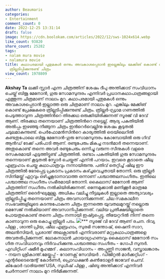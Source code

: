 ```yaml
---
author: Beaumaris
categories:
- Entertainment
comment_count: 0
date: 2022-12-25 13:31:14
draft: false
image: https://cdn.boolokam.com/articles/2022/12/sws-1024x614.webp
like_count: 93820
share_count: 25282
tags:
- nalam mura movie
- nalamura movie
title: കഥാപരമായി പുതുമകള്‍ ഒന്നും അവകാശപ്പെടാന്‍ ഇല്ലെങ്കിലും മേക്കിങ് കൊണ്ട് പ്രേക്ഷകരെ
  ത്രില്ലടിപ്പിക്കുന്നുണ്ട് ചിത്രം
view_count: 1978809
---
```


**Akshay Ta** ലക്കി സ്റ്റാര്‍ എന്ന ചിത്രത്തിന് ശേഷം ദീപു അന്തിക്കാട് സംവിധാനം ചെയ്ത് ബിജു മേനോന്‍, ഗുരു സോമസുന്ദരം എന്നിവര്‍ പ്രധാനകഥാപാത്രങ്ങളായി എത്തുന്ന ചിത്രമാണ് നാലാം മുറ. കഥാപരമായി പുതുമകള്‍ ഒന്നും അവകാശപ്പെടാന്‍ ഇല്ലാത്ത ഒരു ചിത്രമാണ് നാലാം മുറ. എങ്കിലും മേക്കിങ് കൊണ്ട് പ്രേക്ഷകരെ ത്രില്ലടിപ്പിക്കുന്നുണ്ട് ചിത്രം. ത്രില്ലര്‍-ഡ്രാമ ഗണത്തില്‍ പെടുത്താവുന്ന ചിത്രത്തിന്‍റെ തിരക്കഥ ഒരുക്കിയിരിക്കുന്നത് സൂരജ് വി ദേവ് ആണ്. തിരക്കഥ തന്നെയാണ് ചിത്രത്തിന്‍റെ നട്ടെല്ല്. ആദ്യ പകുതിയില്‍ അല്‍പ്പം ഇഴഞ്ഞു നീങ്ങുന്ന ചിത്രം ഇന്‍റെര്‍വെല്ലിനു ശേഷം കൂടുതല്‍ ചടുലമാകുന്നുണ്ട്. പെര്‍ഫോമന്‍സിന്‍റെ കാര്യത്തില്‍ ട്രെയിലെറില്‍ കണ്ടതുപോലെ ബിജു മേനോന്‍-ഗുരു സോമസുന്ദരം കോമ്പോയില്‍ ഒരു ഗിവ് ആന്‍ഡ്‌ ടേക്ക് പരിപാടി ആണ്. രണ്ടുപേരും മികച്ച നടന്‍മാര്‍ തന്നെയാണ്. അതുകൊണ്ട് തന്നെ അവര്‍ രണ്ടുപേരും ഒന്നിച്ചു വരുന്ന സീനുകള്‍ വളരെ രസകരമായി എടുത്തിട്ടുണ്ട് ചിത്രത്തില്‍. രണ്ടാം പകുതിയില്‍ ഗുരു സോമസുന്ദരം തന്നെയാണ് കൂടുതല്‍ സ്കോര്‍ ചെയ്തത് എന്ന്‍ പറയാം. ഇവരെ കൂടാതെ ഷീലു എബ്രഹാം ചെയ്ത കഥാപാത്രവും നന്നായിരുന്നു. പതിവ് തെറ്റിച്ച് ഷീലു ഈ ചിത്രത്തില്‍ ഭേദപ്പെട്ട പ്രകടനം പ്രകടനം കഴ്ച്ചവെച്ചതായി തോന്നി. ഒരു ത്രില്ലര്‍ സിനിമയ്ക്ക് ഏറ്റവും ഒഴിച്ചുകൂടാനാവാത്ത ഒന്നാണ് പശ്ചാത്തലസംഗീതം. ഇതിലെ പശ്ചാത്തല സംഗീതം ഗംഭീരമായി തോന്നി. കൈലാസ് മേനോന്‍ ആണ് ചിത്രത്തിന് സംഗീതം നല്‍കിയിരിക്കുന്നത്. ഒന്നേമുക്കാല്‍ മണിക്കൂര്‍ മാത്രമേ ചിത്രത്തിന് ദൈര്‍ഘ്യമുള്ളു. അധികം വലിച്ചു നീട്ടലുകള്‍ ഇല്ലാതെ അത്യാവശ്യം ത്രില്ലടിപ്പിച്ചു തന്നെയാണ് ചിത്രം അവസാനിക്കുന്നത്. ചില സമകാലീന സംഭവങ്ങളിലൂടെ കടന്നുപോകുന്ന ചിത്രം ഇന്നത്തെ യുവതലമുറയ്ക്ക് നല്ലൊരു മെസേജ് നല്‍കിയാണ്‌ അവസാനിപ്പിക്കുന്നത്. വലിയ പ്രതീക്ഷയില്ലാതെ പോയതുകൊണ്ട് തന്നെ ചിത്രം നന്നായി ഇഷ്ട്ടപ്പെട്ടു. തീയേറ്ററില്‍ നിന്ന് തന്നെ കാണാവുന്ന ഒരു കൊച്ചു ത്രില്ലര്‍ പടം. ![](https://cdn.boolokam.com/articles/2022/12/sws-1024x614.webp)*** സൂരജ് വി ദേവ് ആണ് രചന. ദിവ്യ പിള്ള , ശാന്തി പ്രിയ, ഷീല എബ്രഹാം, സുരഭി സന്തോഷ്, ഷൈനി സാറ, അലൻസിയർ, പ്രശാന്ത് അലക്സാണ്ടർ എന്നിവരാണ് മറ്റുകഥാപാത്രങ്ങളെ അവതരിപ്പിക്കുന്നത്. ലോകനാഥൻ ഛായാ​ഗ്രഹണവും കൈലാസ് മേനോൻ സം​ഗീത സംവിധാനവും നിർവഹിക്കുന്നു.പശ്ചാത്തല സംഗീതം - ഗോപീ സുന്ദർ. എഡിറ്റിംഗ് ഷമീർ മുഹമ്മദ് . കലാസംവിധാനം - അപ്പുണ്ണി സാജൻ, വസ്ത്രാലങ്കാരം - നയന ശ്രീകാന്ത്.മേയ്ക്കപ്പ് - റോണക്സ് സേവിയർ . ഡിജിറ്റൽ മാർക്കറ്റിംഗ് - എന്റർടൈന്മെന്റ് കോർണർ, പ്രൊഡക്ഷൻ കൺട്രോളർ ജാവേദ് ചെമ്പ്. കിഷോർ വാരിയത്ത് USA, സുധീഷ് പിള്ള , ഷിബു അന്തിക്കാട് എന്നിവർ ചേർന്നാണ് നാലാം മുറ നിർമിക്കുന്നത്.